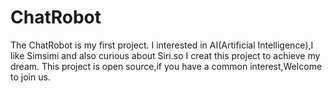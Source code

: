 ChatRobot
=========
The ChatRobot is my first project. I interested in AI(Artificial Intelligence),I like Simsimi and also curious about Siri.so I creat this project to achieve my dream.
This project is open source,if you have a common interest,Welcome to join us. 
